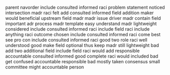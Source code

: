 parent navorder include consulted informed raci problem statement noticed intersection madr raci felt add consulted informed field addition maker would beneficial upstream field madr madr issue driver madr contain field important adr process madr template easy understand madr lightweight considered include consulted informed raci include field raci include anything raci outcome chosen include consulted informed raci come best see pro con include consulted informed raci good two role raci well understood good make field optional thus keep madr still lightweight bad add two additional field include field raci would add responsible accountable consulted informed good complete raci would included bad get confused accountable responsible bad mostly taken consensus small committee might accountable person